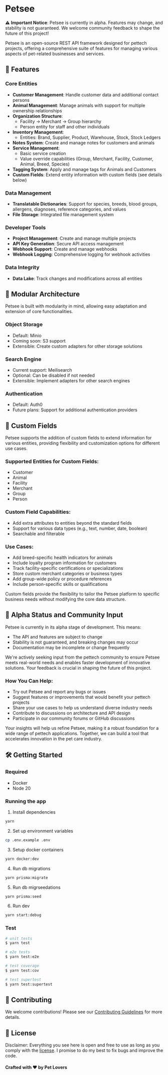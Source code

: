 # Petsee

⚠️ **Important Notice**: Petsee is currently in alpha. Features may change, and stability is not guaranteed. We welcome community feedback to shape the future of this project!

Petsee is an open-source REST API framework designed for pettech projects, offering a comprehensive suite of features for managing various aspects of pet-related businesses and services.

## 🚀 Features

### Core Entities

- **Customer Management**: Handle customer data and additional contact persons
- **Animal Management**: Manage animals with support for multiple ownership relationships
- **Organization Structure**:
  - Facility → Merchant → Group hierarchy
  - Person entity for staff and other individuals
- **Inventory Management**:
  - Entities: Brand, Supplier, Product, Warehouse, Stock, Stock Ledgers
- **Notes System**: Create and manage notes for customers and animals
- **Service Management**:
  - Basic service creation
  - Value override capabilities (Group, Merchant, Facility, Customer, Animal, Breed, Species)
- **Tagging System**: Apply and manage tags for Animals and Customers
- **Custom Fields**: Extend entity information with custom fields (see details below)

### Data Management

- **Translatable Dictionaries**: Support for species, breeds, blood groups, allergens, diagnoses, reference categories, and values
- **File Storage**: Integrated file management system

### Developer Tools

- **Project Management**: Create and manage multiple projects
- **API Key Generation**: Secure API access management
- **Webhook Support**: Create and manage webhooks
- **Webhook Logging**: Comprehensive logging for webhook activities

### Data Integrity

- **Data Lake**: Track changes and modifications across all entities

## 🧩 Modular Architecture

Petsee is built with modularity in mind, allowing easy adaptation and extension of core functionalities.

### Object Storage

- Default: Minio
- Coming soon: S3 support
- Extensible: Create custom adapters for other storage solutions

### Search Engine

- Current support: Meilisearch
- Optional: Can be disabled if not needed
- Extensible: Implement adapters for other search engines

### Authentication

- Default: Auth0
- Future plans: Support for additional authentication providers

## 🔧 Custom Fields

Petsee supports the addition of custom fields to extend information for various entities, providing flexibility and customization options for different use cases.

### Supported Entities for Custom Fields:

- Customer
- Animal
- Facility
- Merchant
- Group
- Person

### Custom Field Capabilities:

- Add extra attributes to entities beyond the standard fields
- Support for various data types (e.g., text, number, date, boolean)
- Searchable and filterable

### Use Cases:

- Add breed-specific health indicators for animals
- Include loyalty program information for customers
- Track facility-specific certifications or specializations
- Store custom merchant categories or business types
- Add group-wide policy or procedure references
- Include person-specific skills or qualifications

Custom fields provide the flexibility to tailor the Petsee platform to specific business needs without modifying the core data structure.

## 🚧 Alpha Status and Community Input

Petsee is currently in its alpha stage of development. This means:

- The API and features are subject to change
- Stability is not guaranteed, and breaking changes may occur
- Documentation may be incomplete or change frequently

We're actively seeking input from the pettech community to ensure Petsee meets real-world needs and enables faster development of innovative solutions. Your feedback is crucial in shaping the future of this project.

### How You Can Help:

- Try out Petsee and report any bugs or issues
- Suggest features or improvements that would benefit your pettech projects
- Share your use cases to help us understand diverse industry needs
- Contribute to discussions on architecture and API design
- Participate in our community forums or GitHub discussions

Your insights will help us refine Petsee, making it a robust foundation for a wide range of pettech applications. Together, we can build a tool that accelerates innovation in the pet care industry.

## 🛠️ Getting Started

### Required

- Docker
- Node 20

### Running the app

1. Install dependencies

```bash
yarn
```

2. Set up environment variables

```bash
cp .env.example .env
```

3. Setup docker containers

```bash
yarn docker:dev
```

4. Run db migrations

```bash
yarn prisma:migrate
```

5. Run db migrseedations

```bash
yarn prisma:seed
```

6. Run dev

```bash
yarn start:debug
```

### Test

```bash
# unit tests
$ yarn test

# e2e tests
$ yarn test:e2e

# test coverage
$ yarn test:cov

# test supertest
$ yarn test:supertest
```

## 🤝 Contributing

We welcome contributions! Please see our [Contributing Guidelines](CONTRIBUTING.md) for more details.

## 📄 License

Disclaimer: Everything you see here is open and free to use as long as you comply with the [license](LICENSE). I promise to do my best to fix bugs and improve the code.

#### Crafted with ❤️ by Pet Lovers
